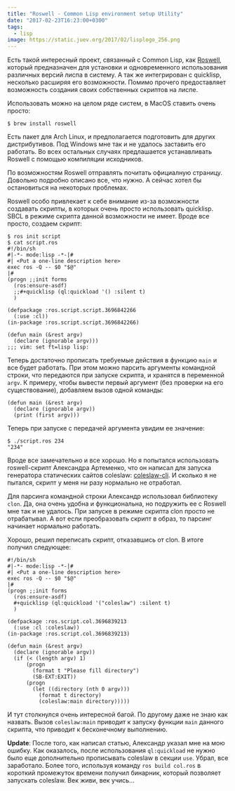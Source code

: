 ```yaml
---
title: "Roswell - Common Lisp environment setup Utility"
date: "2017-02-23T16:23:00+0300"
tags:
  - lisp
image: https://static.juev.org/2017/02/lisplogo_256.png
---
```

Есть такой интересный проект, связанный с Common Lisp, как [Roswell](https://github.com/roswell/roswell "Roswell"), который предназначен для установки и одновременного использования различных версий лиспа в систему. А так же интегрирован с quicklisp, несколько расширяя его возможности. Помимо прочего предоставляет возможность создания своих собственных скриптов на лиспе.

Использовать можно на целом ряде систем, в MacOS ставить очень просто:

    $ brew install roswell

Есть пакет для Arch Linux, и предполагается подготовить для других дистрибутивов. Под Windows мне так и не удалось заставить его работать. Во всех остальных случаях предлашается устанавливать Roswell с помощью компиляции исходников.

По возможностям Roswell отправлять почитать официалную страницу. Довольно подробно описано все, что нужно. А сейчас хотел бы остановиться на некоторых проблемах.

Roswell особо привлекает к себе внимание из-за возможности создавать скрипты, в которых очень просто использовать quicklisp. SBCL в режиме скрипта данной возможности не имеет. Вроде все просто, создаем скрипт:

    $ ros init script
    $ cat script.ros
    #!/bin/sh
    #|-*- mode:lisp -*-|#
    #| <Put a one-line description here>
    exec ros -Q -- $0 "$@"
    |#
    (progn ;;init forms
      (ros:ensure-asdf)
      ;;#+quicklisp (ql:quickload '() :silent t)
      )

    (defpackage :ros.script.script.3696842266
      (:use :cl))
    (in-package :ros.script.script.3696842266)

    (defun main (&rest argv)
      (declare (ignorable argv)))
    ;;; vim: set ft=lisp lisp:

Теперь достаточно прописать требуемые действия в функцию `main` и все будет работать. При этом можно парсить аргументы командной строки, что передаются при запуске скрипта, и хранятся в переменной `argv`. К примеру, чтобы вывести первый аргумент (без проверки на его существование), добавляем вызов одной команды:

    (defun main (&rest argv)
      (declare (ignorable argv))
      (print (first argv)))

Теперь при запуске с передачей аргумента увидим ее значение:

    $ ./script.ros 234
    "234"

Вроде все замечательно и все хорошо. Но я попытался использовать roswell-скрипт Александра Артеменко, что он написал для запуска генератора статических сайтов coleslaw: [coleslaw-cli](https://github.com/40ants/coleslaw-cli/blob/master/coleslaw.ros "Coleslaw CLI"). И сколько я не пытался, скрипт у меня ни разу нормально не отработал.

Для парсинга командной строки Александр использовал библиотеку `clon`. Да, она очень удобна и функциональна, но подружить ее с Roswell мне так и не удалось. При запуске в режиме скрипта clon просто не отрабатывал. А вот если преобразовать скрипт в образ, то парсинг начинает нормально работать.

Хорошо, решил переписать скрипт, отказавшись от clon. В итоге получил следующее:

    #!/bin/sh
    #|-*- mode:lisp -*-|#
    #| <Put a one-line description here>
    exec ros -Q -- $0 "$@"
    |#
    (progn ;;init forms
      (ros:ensure-asdf)
      #+quicklisp (ql:quickload '("coleslaw") :silent t)
      )

    (defpackage :ros.script.col.3696839213
      (:use :cl :coleslaw))
    (in-package :ros.script.col.3696839213)

    (defun main (&rest argv)
      (declare (ignorable argv))
      (if (< (length argv) 1)
          (progn
            (format t "Please fill directory")
            (SB-EXT:EXIT))
          (progn
            (let ((directory (nth 0 argv)))
              (format t directory)
              (coleslaw:main directory)))))

И тут столкнулся очень интересной багой. По другому даже не знаю как назвать. Вызов `coleslaw:main` приводит к запуску функции `main` данного скрипта, что приводит к бесконечному выполнению.

**Update**: После того, как написал статью, Александр указал мне на мою ошибку. Как оказалось, после использования `ql:quickload` не нужно было еще дополнительно прописывать coleslaw в секции `use`. Убрал, все заработало. Более того, используя команду `ros build col.ros` в короткий промежуток времени получил бинарник, который позволяет запускать coleslaw. Век живи, век учись...
